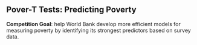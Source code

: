 <h2> Pover-T Tests: Predicting Poverty </h2>

<b> Competition Goal</b>: help World Bank develop more efficient models for measuring poverty by identifying its strongest predictors based on survey data.
